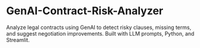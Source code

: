 # GenAI-Contract-Risk-Analyzer
Analyze legal contracts using GenAI to detect risky clauses, missing terms, and suggest negotiation improvements. Built with LLM prompts, Python, and Streamlit.
